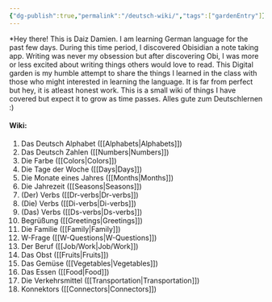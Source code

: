 ```yaml
---
{"dg-publish":true,"permalink":"/deutsch-wiki/","tags":["gardenEntry"]}
---
```


 *Hey there! This is Daiz Damien. I am learning German language for the past few days. During this time period, I discovered Obisidian a note taking app. Writing was never my obsession but after discovering Obi, I was more or less excited about writing things others would love to read. This Digital garden is my humble attempt to share the things I learned in the class with those who might interested in learning the language. It is far from perfect but hey, it is atleast honest work. This is a small wiki of things I have covered but expect it to grow as time passes. Alles gute zum Deutschlernen :) 

#### Wiki:
1) Das Deutsch Alphabet ([[Alphabets\|Alphabets]])
2) Das Deutsch Zahlen ([[Numbers\|Numbers]])
3) Die Farbe ([[Colors\|Colors]])
4) Die Tage der Woche ([[Days\|Days]])
5) Die Monate eines Jahres ([[Months\|Months]])
6) Die Jahrezeit ([[Seasons\|Seasons]])
7) (Der) Verbs ([[Dr-verbs\|Dr-verbs]])
8) (Die) Verbs ([[Di-verbs\|Di-verbs]])
9) (Das) Verbs ([[Ds-verbs\|Ds-verbs]])
10) Begrüßung ([[Greetings\|Greetings]])
11) Die Familie ([[Family\|Family]])
12) W-Frage ([[W-Questions\|W-Questions]])
13) Der Beruf ([[Job/Work\|Job/Work]])
14) Das Obst ([[Fruits\|Fruits]])
15) Das Gemüse ([[Vegetables\|Vegetables]])
16) Das Essen ([[Food\|Food]])
17) Die Verkehrsmittel ([[Transportation\|Transportation]])
18) Konnektors ([[Connectors\|Connectors]])
